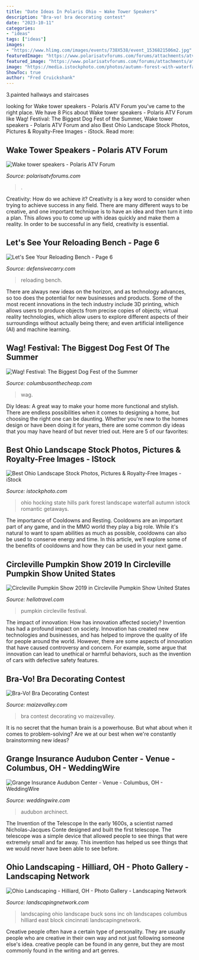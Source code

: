 ```yaml
---
title: "Date Ideas In Polaris Ohio ~ Wake Tower Speakers"
description: "Bra-vo! bra decorating contest"
date: "2023-10-11"
categories:
- "ideas"
tags: ["ideas"]
images:
- "https://www.hlimg.com/images/events/738X538/event_1536821506m2.jpg"
featuredImage: "https://www.polarisatvforums.com/forums/attachments/atv-visual-body-modifications/19860d1406916501-wake-tower-speakers-image.jpg"
featured_image: "https://www.polarisatvforums.com/forums/attachments/atv-visual-body-modifications/19860d1406916501-wake-tower-speakers-image.jpg"
image: "https://media.istockphoto.com/photos/autumn-forest-with-waterfall-hocking-hills-state-park-ohio-picture-id600400006?k=6&amp;m=600400006&amp;s=612x612&amp;w=0&amp;h=J_2jccTWcT1jQpZaCB1zt57CH8pl_nJf5YGuHtslUf8="
ShowToc: true
author: "Fred Cruickshank"
---
```



3.painted hallways and staircases

	

		
looking for Wake tower speakers - Polaris ATV Forum you've came to the right place. We have 8 Pics about Wake tower speakers - Polaris ATV Forum like Wag! Festival: The Biggest Dog Fest of the Summer, Wake tower speakers - Polaris ATV Forum and also Best Ohio Landscape Stock Photos, Pictures &amp; Royalty-Free Images - iStock. Read more:
		
    
## Wake Tower Speakers - Polaris ATV Forum

<img loading=lazy src="https://www.polarisatvforums.com/forums/attachments/atv-visual-body-modifications/19860d1406916501-wake-tower-speakers-image.jpg" onerror="this.onerror=null;this.src='https://tse1.mm.bing.net/th?id=OIP.Ocp5CRgs5zkkQVR9g1LGuQHaFj&amp;pid=15.1';" alt="Wake tower speakers - Polaris ATV Forum">

_Source: polarisatvforums.com_

>. 

	

Creativity: How do we achieve it?
Creativity is a key word to consider when trying to achieve success in any field. There are many different ways to be creative, and one important technique is to have an idea and then turn it into a plan. This allows you to come up with ideas quickly and make them a reality. In order to be successful in any field, creativity is essential.

    
## Let&#039;s See Your Reloading Bench - Page 6

<img loading=lazy src="https://www.defensivecarry.com/forum/attachments/reloading/58397d1334860542-lets-see-your-reloading-bench-bench.jpg" onerror="this.onerror=null;this.src='https://tse3.mm.bing.net/th?id=OIP.JtqMZ9HG1O_t_T2zXF_99AHaFj&amp;pid=15.1';" alt="Let&#039;s See Your Reloading Bench - Page 6">

_Source: defensivecarry.com_

>reloading bench. 

	

There are always new ideas on the horizon, and as technology advances, so too does the potential for new businesses and products. Some of the most recent innovations in the tech industry include 3D printing, which allows users to produce objects from precise copies of objects; virtual reality technologies, which allow users to explore different aspects of their surroundings without actually being there; and even artificial intelligence (AI) and machine learning.

    
## Wag! Festival: The Biggest Dog Fest Of The Summer

<img loading=lazy src="https://i2.wp.com/www.columbusonthecheap.com/lotc-cms/wp-content/uploads/2017/07/wag-2016-1.jpeg?fit=1200%2C800&amp;ssl=1" onerror="this.onerror=null;this.src='https://tse1.mm.bing.net/th?id=OIP.p3c5BxPLWuT4I4RhnxJeWgHaE8&amp;pid=15.1';" alt="Wag! Festival: The Biggest Dog Fest of the Summer">

_Source: columbusonthecheap.com_

>wag. 

	

Diy Ideas: A great way to make your home more functional and stylish. There are endless possibilities when it comes to designing a home, but choosing the right one can be daunting. Whether you're new to the homes design or have been doing it for years, there are some common diy ideas that you may have heard of but never tried out. Here are 5 of our favorites: 

    
## Best Ohio Landscape Stock Photos, Pictures &amp; Royalty-Free Images - IStock

<img loading=lazy src="https://media.istockphoto.com/photos/autumn-forest-with-waterfall-hocking-hills-state-park-ohio-picture-id600400006?k=6&amp;m=600400006&amp;s=612x612&amp;w=0&amp;h=J_2jccTWcT1jQpZaCB1zt57CH8pl_nJf5YGuHtslUf8=" onerror="this.onerror=null;this.src='https://tse3.mm.bing.net/th?id=OIP.44Fm-_KoYCSQIzLi-wBydQHaF4&amp;pid=15.1';" alt="Best Ohio Landscape Stock Photos, Pictures &amp; Royalty-Free Images - iStock">

_Source: istockphoto.com_

>ohio hocking state hills park forest landscape waterfall autumn istock romantic getaways. 

	

The importance of Cooldowns and Resting.
Cooldowns are an important part of any game, and in the MMO world they play a big role. While it's natural to want to spam abilities as much as possible, cooldowns can also be used to conserve energy and time. In this article, we'll explore some of the benefits of cooldowns and how they can be used in your next game.

    
## Circleville Pumpkin Show 2019 In Circleville Pumpkin Show United States

<img loading=lazy src="https://www.hlimg.com/images/events/738X538/event_1536821506m2.jpg" onerror="this.onerror=null;this.src='https://tse3.mm.bing.net/th?id=OIP.VNf9xqKTyYJWP8lTmUONOAHaFF&amp;pid=15.1';" alt="Circleville Pumpkin Show 2019 in Circleville Pumpkin Show United States">

_Source: hellotravel.com_

>pumpkin circleville festival. 

	

The impact of innovation: How has innovation affected society?
Invention has had a profound impact on society. Innovation has created new technologies and businesses, and has helped to improve the quality of life for people around the world. However, there are some aspects of innovation that have caused controversy and concern. For example, some argue that innovation can lead to unethical or harmful behaviors, such as the invention of cars with defective safety features.

    
## Bra-Vo! Bra Decorating Contest

<img loading=lazy src="https://www.maizevalley.com/uploads/img-20140415-095744-090-xl.jpg" onerror="this.onerror=null;this.src='https://tse4.mm.bing.net/th?id=OIP.Wb5SsHlGrB9p4TyjmEq8GgHaNI&amp;pid=15.1';" alt="Bra-Vo! Bra Decorating Contest">

_Source: maizevalley.com_

>bra contest decorating vo maizevalley. 

	

It is no secret that the human brain is a powerhouse. But what about when it comes to problem-solving? Are we at our best when we're constantly brainstorming new ideas?

    
## Grange Insurance Audubon Center - Venue - Columbus, OH - WeddingWire

<img loading=lazy src="https://wwcdn.weddingwire.com/vendor/185001_190000/188071/thumbnails/1200x1200_1360349669834-Audubonfb1.jpg" onerror="this.onerror=null;this.src='https://tse3.mm.bing.net/th?id=OIP.O2p8Z4HfUjx87fGZw9wiswHaFj&amp;pid=15.1';" alt="Grange Insurance Audubon Center - Venue - Columbus, OH - WeddingWire">

_Source: weddingwire.com_

>audubon archinect. 

	

The Invention of the Telescope
In the early 1600s, a scientist named Nicholas-Jacques Conte designed and built the first telescope. The telescope was a simple device that allowed people to see things that were extremely small and far away. This invention has helped us see things that we would never have been able to see before.

    
## Ohio Landscaping - Hilliard, OH - Photo Gallery - Landscaping Network

<img loading=lazy src="https://images.landscapingnetwork.com/pictures/images/800x642Max/ohio-landscaping_56/buck-sons-landscape-inc_3710.jpg" onerror="this.onerror=null;this.src='https://tse1.mm.bing.net/th?id=OIP.mFYzzZMnonuveZKzmIG46wHaE9&amp;pid=15.1';" alt="Ohio Landscaping - Hilliard, OH - Photo Gallery - Landscaping Network">

_Source: landscapingnetwork.com_

>landscaping ohio landscape buck sons inc oh landscapes columbus hilliard east block cincinnati landscapingnetwork. 

	

Creative people often have a certain type of personality. They are usually people who are creative in their own way and not just following someone else's idea. creative people can be found in any genre, but they are most commonly found in the writing and art genres.

